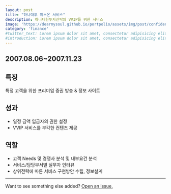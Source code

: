 ```yaml
---
layout: post
title: "하나대투 미스온 서비스"
description: 하나대한투자신탁의 VVIP를 위한 서비스
image: 'https://dearmysoul.github.io/portpolio/assets/img/post/confidential_800_400.jpg'
category: 'finance'
#twitter_text: Lorem ipsum dolor sit amet, consectetur adipisicing elit.
#introduction: Lorem ipsum dolor sit amet, consectetur adipisicing elit, sed do eiusmod tempor incididunt ut labore et dolore magna aliqua.
---
```


## 2007.08.06~2007.11.23

## 특징
특정 고객을 위한 프리미엄 증권 방송 & 정보 사이트

## 성과
* 일정 금액 입금자의 권한 설정 
* VVIP 서비스를 부각한 컨텐츠 제공

## 역할
* 고객 Needs 및 경쟁사 분석 및 내부요건 분석
* 서비스/담당부서별 실무자 인터뷰
* 상위전략에 따른 서비스 구현방안 수립, 정보설계

-----

Want to see something else added? <a href="https://github.com/poole/poole/issues/new">Open an issue.</a>
